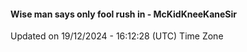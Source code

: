 #### Wise man says only fool rush in - McKidKneeKaneSir
Updated on 19/12/2024 - 16:12:28 (UTC) Time Zone
